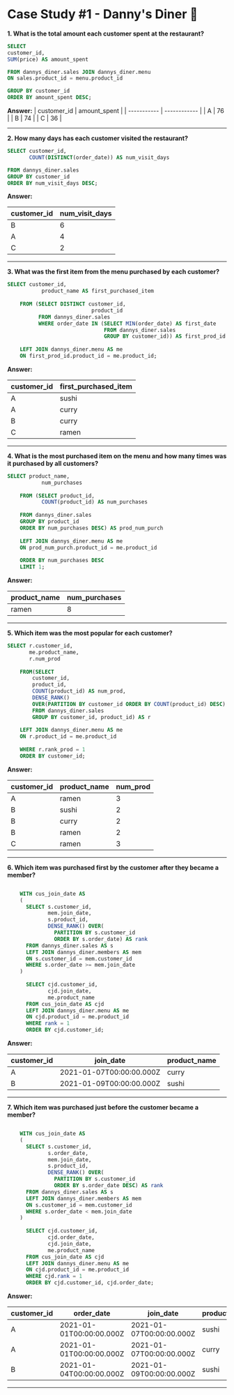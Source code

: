 
# Case Study #1 - Danny's Diner 🍜



**1. What is the total amount each customer spent at the restaurant?**
````sql
SELECT
customer_id,
SUM(price) AS amount_spent

FROM dannys_diner.sales JOIN dannys_diner.menu
ON sales.product_id = menu.product_id

GROUP BY customer_id
ORDER BY amount_spent DESC;
````

**Answer:**
| customer_id | amount_spent |
| ----------- | ------------ |
| A           | 76           |
| B           | 74           |
| C           | 36           |

***

**2. How many days has each customer visited the restaurant?**
````sql
SELECT customer_id,
       COUNT(DISTINCT(order_date)) AS num_visit_days

FROM dannys_diner.sales
GROUP BY customer_id
ORDER BY num_visit_days DESC;
````
    
**Answer:**

| customer_id | num_visit_days |
| ----------- | -------------- |
| B           | 6              |
| A           | 4              |
| C           | 2              |

***

**3. What was the first item from the menu purchased by each customer?**
````sql
SELECT customer_id,
           product_name AS first_purchased_item
           
    FROM (SELECT DISTINCT customer_id,
                           product_id
          FROM dannys_diner.sales
          WHERE order_date IN (SELECT MIN(order_date) AS first_date
                               FROM dannys_diner.sales
                               GROUP BY customer_id)) AS first_prod_id
                               
    LEFT JOIN dannys_diner.menu AS me
    ON first_prod_id.product_id = me.product_id;

````


**Answer:**

| customer_id | first_purchased_item |
| ----------- | -------------------- |
| A           | sushi                |
| A           | curry                |
| B           | curry                |
| C           | ramen                |

***

**4. What is the most purchased item on the menu and how many times was it purchased by all customers?**
````sql
SELECT product_name,
           num_purchases
           
    FROM (SELECT product_id,
           COUNT(product_id) AS num_purchases
    
    FROM dannys_diner.sales
    GROUP BY product_id
    ORDER BY num_purchases DESC) AS prod_num_purch
    
    LEFT JOIN dannys_diner.menu AS me
    ON prod_num_purch.product_id = me.product_id
    
    ORDER BY num_purchases DESC
    LIMIT 1;
````

**Answer:**

| product_name | num_purchases |
| ------------ | ------------- |
| ramen        | 8             |

***

**5. Which item was the most popular for each customer?**
````sql
SELECT r.customer_id,
       me.product_name,
       r.num_prod
           
    FROM(SELECT
      	customer_id,
        product_id,
        COUNT(product_id) AS num_prod,
        DENSE_RANK()
        OVER(PARTITION BY customer_id ORDER BY COUNT(product_id) DESC) AS rank_prod
        FROM dannys_diner.sales
        GROUP BY customer_id, product_id) AS r
        
    LEFT JOIN dannys_diner.menu AS me
    ON r.product_id = me.product_id
    
    WHERE r.rank_prod = 1
    ORDER BY customer_id;
````


**Answer:**

| customer_id | product_name | num_prod |
| ----------- | ------------ | -------- |
| A           | ramen        | 3        |
| B           | sushi        | 2        |
| B           | curry        | 2        |
| B           | ramen        | 2        |
| C           | ramen        | 3        |

***

**6. Which item was purchased first by the customer after they became a member?**
````sql

    WITH cus_join_date AS
    (
      SELECT s.customer_id,
             mem.join_date,
             s.product_id,
             DENSE_RANK() OVER(
               PARTITION BY s.customer_id 
               ORDER BY s.order_date) AS rank
      FROM dannys_diner.sales AS s
      LEFT JOIN dannys_diner.members AS mem
      ON s.customer_id = mem.customer_id
      WHERE s.order_date >= mem.join_date
    )
      
      SELECT cjd.customer_id,
             cjd.join_date,
             me.product_name
      FROM cus_join_date AS cjd
      LEFT JOIN dannys_diner.menu AS me
      ON cjd.product_id = me.product_id
      WHERE rank = 1
      ORDER BY cjd.customer_id;
 ````

**Answer:**

| customer_id | join_date                | product_name |
| ----------- | ------------------------ | ------------ |
| A           | 2021-01-07T00:00:00.000Z | curry        |
| B           | 2021-01-09T00:00:00.000Z | sushi        |

---

**7. Which item was purchased just before the customer became a member?**
````sql

    WITH cus_join_date AS
    (
      SELECT s.customer_id,
             s.order_date,
             mem.join_date,
             s.product_id,
             DENSE_RANK() OVER(
               PARTITION BY s.customer_id 
               ORDER BY s.order_date DESC) AS rank
      FROM dannys_diner.sales AS s
      LEFT JOIN dannys_diner.members AS mem
      ON s.customer_id = mem.customer_id
      WHERE s.order_date < mem.join_date
    )
      
      SELECT cjd.customer_id,
             cjd.order_date,
             cjd.join_date,
             me.product_name
      FROM cus_join_date AS cjd
      LEFT JOIN dannys_diner.menu AS me
      ON cjd.product_id = me.product_id
      WHERE cjd.rank = 1
      ORDER BY cjd.customer_id, cjd.order_date;
 ````
**Answer:**

| customer_id | order_date               | join_date                | product_name |
| ----------- | ------------------------ | ------------------------ | ------------ |
| A           | 2021-01-01T00:00:00.000Z | 2021-01-07T00:00:00.000Z | sushi        |
| A           | 2021-01-01T00:00:00.000Z | 2021-01-07T00:00:00.000Z | curry        |
| B           | 2021-01-04T00:00:00.000Z | 2021-01-09T00:00:00.000Z | sushi        |

---


